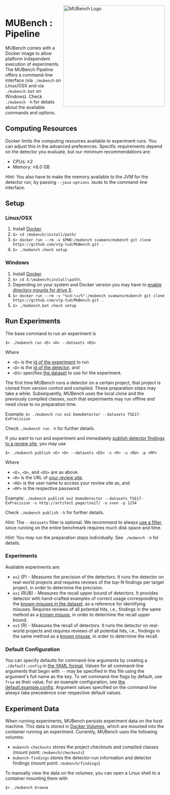 <img align="right" width="320" height="320" alt="MUBench Logo" src="https://raw.githubusercontent.com/stg-tud/MUBench/master/meta/logo.png" />

# MUBench : Pipeline

MUBench comes with a Docker image to allow platform independent execution of experiments.
The MUBench Pipeline offers a command-line interface (via `./mubench` on Linux/OSX and via `./mubench.bat` on Windows).
Check `./mubench -h` for details about the available commands and options.


## Computing Resources

Docker limits the computing resources available to experiment runs.
You can adjust this in the advanced preferences.
Specific requirements depend on the detector you evaluate, but our minimum recommendations are:

* CPUs: &ge;2
* Memory: &ge;8.0 GB

*Hint:* You also have to make the memory available to the JVM for the detector run, by passing `--java-options Xmx8G` to the command-line interface.


## Setup

### Linux/OSX

1. Install [Docker](https://www.docker.com/products/overview#/install_the_platform).
2. `$> cd /mubench/install/path/`
3. `$> docker run --rm -v $PWD:/mubench svamann/mubench git clone https://github.com/stg-tud/MUBench.git .`
4. `$> ./mubench check setup`

### Windows

1. Install [Docker](https://www.docker.com/products/overview#/install_the_platform).
2. `$> cd X:\mubench\install\path\`
3. Depending on your system and Docker version you may have to [enable directory mounts for drive X](https://rominirani.com/docker-on-windows-mounting-host-directories-d96f3f056a2c).
4. `$> docker run --rm -v "%cd:\=/%":/mubench svamann/mubench git clone https://github.com/stg-tud/MUBench.git .`
5. `$> ./mubench.bat check setup`


## Run Experiments

The base command to run an experiment is

    $> ./mubench run <E> <D> --datasets <DS>

Where

* `<E>` is the [id of the experiment](#experiments) to run
* `<D>` is the [id of the detector](../detectors), and
* `<DS>` specifies [the dataset](../data/#filtering) to use for the experiment.

The first time MUBench runs a detector on a certain project, that project is cloned from version control and compiled.
These preparation steps may take a while.
Subsequently, MUBench uses the local clone and the previously compiled classes, such that experiments may run offline and need close to no preparation time.

Example: `$> ./mubench run ex2 DemoDetector --datasets TSE17-ExPrecision`

Check `./mubench run -h` for further details.

If you want to run and experiment and immediately [publish detector findings to a review site](../mubench.reviewsite/#publish-detector-findings), you may use

    $> ./mubench publish <E> <D> --datasets <DS> -s <R> -u <RU> -p <RP>

Where

* `<E>`, `<D>`, and `<DS>` are as above.
* `<R>` is the URL of [your review site](../mubench.reviewsite/),
* `<RU>` is the user name to access your review site as, and
* `<RP>` is the respective password.

Example: `./mubench publish ex2 DemoDetector --datasets TSE17-ExPrecision -s http://artifact.page/tse17/ -u sven -p 1234`

Check `./mubench publish -h` for further details.

*Hint:* The `--datasets` filter is optional.
We recommend to always [use a filter](../data/#filtering), since running on the entire benchmark requires much disk space and time.

*Hint:* You may run the preparation steps individually. See `./mubench -h` for details.


### Experiments

Available experiments are:

* `ex2` (P) - Measures the precision of the detectors. It runs the detector on real-world projects and requires reviews of the top-N findings per target project, in order to determine the precision.
* `ex1` (RUB) - Measures the recall upper bound of detectors. It provides detector with hand-crafted examples of correct usage corresponding to the [known misuses in the dataset](../data), as a reference for identifying misuses. Requires reviews of all potential hits, i.e., findings in the same method as a [known misuse](../data), in order to determine the recall upper bound.
* `ex3` (R) - Measures the recall of detectors. It runs the detector on real-world projects and requires reviews of all potential hits, i.e., findings in the same method as a [known misuse](../data), in order to determine the recall.


### Default Configuration

You can specify defaults for command-line arguments by creating a `./default.config` in [the YAML format](http://yaml.org/).
Values for all command-line arguments that begin with `--` may be specified in this file using the argument's full name as the key.
To set command-line flags by default, use `True` as their value.
For an example configuration, see [the default.example.config](../default.example.config).
Argument values specified on the command line always take precedence over respective default values.


## Experiment Data

When running experiments, MUBench persists experiment data on the host machine.
This data is stored in [Docker Volumes](https://docs.docker.com/storage/volumes/), which are mounted into the container running an experiment.
Currently, MUBench uses the following volumes:

* `mubench-checkouts` stores the project checkouts and compiled classes (mount point: `/mubench/checkouts`)
* `mubench-findings` stores the detector-run information and detector findings (mount point: `/mubench/findings`)

To manually view the data on the volumes, you can open a Linux shell to a container mounting them with

    $> ./mubench browse
